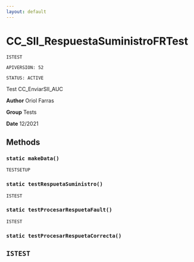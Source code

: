 ```yaml
---
layout: default
---
```

# CC_SII_RespuestaSuministroFRTest

`ISTEST`

`APIVERSION: 52`

`STATUS: ACTIVE`

Test CC_EnviarSII_AUC


**Author** Oriol Farras


**Group** Tests


**Date** 12/2021

## Methods
### `static makeData()`

`TESTSETUP`
### `static testRespuetaSuministro()`

`ISTEST`
### `static testProcesarRespuetaFault()`

`ISTEST`
### `static testProcesarRespuetaCorrecta()`

`ISTEST`
---
